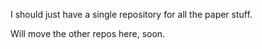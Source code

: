 I should just have a single repository for all the paper stuff.

Will move the other repos here, soon.
